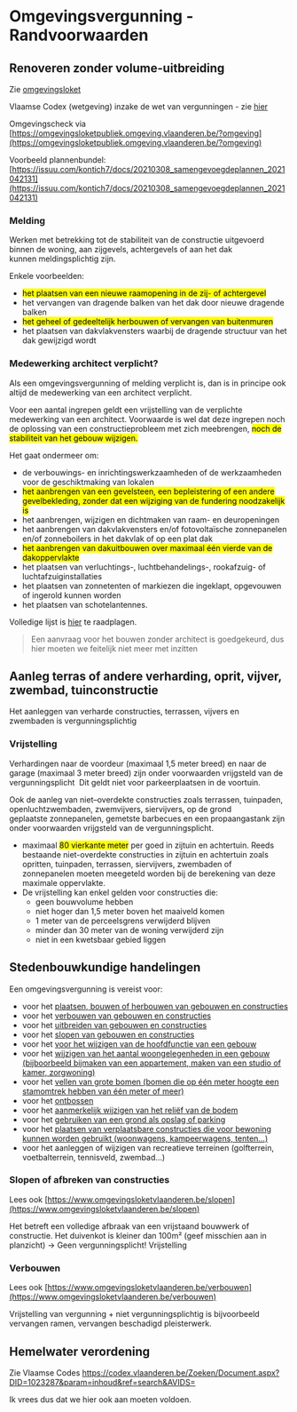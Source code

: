 # Omgevingsvergunning - Randvoorwaarden
## Renoveren zonder volume-uitbreiding

Zie [omgevingsloket](https://www.omgevingsloket.be/verbouwen)

Vlaamse Codex (wetgeving) inzake de wet van vergunningen - zie [hier](https://codex.vlaanderen.be/portals/codex/documenten/1018245.html)

Omgevingscheck via [https://omgevingsloketpubliek.omgeving.vlaanderen.be/?omgeving](https://omgevingsloketpubliek.omgeving.vlaanderen.be/?omgeving)

Voorbeeld plannenbundel: [https://issuu.com/kontich7/docs/20210308_samengevoegdeplannen_2021042131](https://issuu.com/kontich7/docs/20210308_samengevoegdeplannen_2021042131)

### Melding

Werken met betrekking tot de stabiliteit van de constructie uitgevoerd binnen de woning, aan zijgevels, achtergevels of aan het dak kunnen meldingsplichtig zijn.

Enkele voorbeelden:

-   <mark>het plaatsen van een nieuwe raamopening in de zij- of achtergevel</mark>
-   het vervangen van dragende balken van het dak door nieuwe dragende balken
-  <mark>het geheel of gedeeltelijk herbouwen of vervangen van buitenmuren</mark>
-   het plaatsen van dakvlakvensters waarbij de dragende structuur van het dak gewijzigd wordt

### Medewerking architect verplicht?

Als een omgevingsvergunning of melding verplicht is, dan is in principe ook altijd de medewerking van een architect verplicht.

Voor een aantal ingrepen geldt een vrijstelling van de verplichte medewerking van een architect. Voorwaarde is wel dat deze ingrepen noch de oplossing van een constructieprobleem met zich meebrengen, <mark>noch de stabiliteit van het gebouw wijzigen.</mark>

Het gaat ondermeer om:   
-   de verbouwings- en inrichtingswerkzaamheden of de werkzaamheden voor de geschiktmaking van lokalen
-   <mark>het aanbrengen van een gevelsteen, een bepleistering of een andere gevelbekleding, zonder dat een wijziging van de fundering noodzakelijk is</mark>
-   het aanbrengen, wijzigen en dichtmaken van raam- en deuropeningen
-   het aanbrengen van dakvlakvensters en/of fotovoltaïsche zonnepanelen en/of zonneboilers in het dakvlak of op een plat dak
-   <mark>het aanbrengen van dakuitbouwen over maximaal één vierde van de dakoppervlakte</mark> 
-   het plaatsen van verluchtings-, luchtbehandelings-, rookafzuig- of luchtafzuiginstallaties
-   het plaatsen van zonnetenten of markiezen die ingeklapt, opgevouwen of ingerold kunnen worden
-   het plaatsen van schotelantennes.

Volledige lijst is [hier](https://codex.vlaanderen.be/PrintDocument.ashx?id=1011469&datum=&geannoteerd=false&print=false) te raadplagen. 

>Een aanvraag voor het bouwen zonder architect is goedgekeurd, dus hier moeten we feitelijk niet meer met inzitten

## Aanleg terras of andere verharding, oprit, vijver, zwembad, tuinconstructie

Het aanleggen van verharde constructies, terrassen, vijvers en zwembaden is vergunningsplichtig

### Vrijstelling
Verhardingen naar de voordeur (maximaal 1,5 meter breed) en naar de garage (maximaal 3 meter breed) zijn onder voorwaarden vrijgsteld van de vergunningsplicht  Dit geldt niet voor parkeerplaatsen in de voortuin.

Ook de aanleg van niet–overdekte constructies zoals terrassen, tuinpaden, openluchtzwembaden, zwemvijvers, siervijvers, op de grond geplaatste zonnepanelen, gemetste barbecues en een propaangastank zijn onder voorwaarden vrijgsteld van de vergunningsplicht.

-   maximaal <mark>80 vierkante meter</mark> per goed in zijtuin en achtertuin. Reeds bestaande niet-overdekte constructies in zijtuin en achtertuin zoals opritten, tuinpaden, terrassen, siervijvers, zwembaden of zonnepanelen moeten meegeteld worden bij de berekening van deze maximale oppervlakte. 
-   De vrijstelling kan enkel gelden voor constructies die: 
    -   geen bouwvolume hebben 
    -   niet hoger dan 1,5 meter boven het maaiveld komen
    -   1 meter van de perceelsgrens verwijderd blijven 
    -   minder dan 30 meter van de woning verwijderd zijn
    -   niet in een kwetsbaar gebied liggen

## Stedenbouwkundige handelingen
Een omgevingsvergunning is vereist voor:

-   voor het [plaatsen, bouwen of herbouwen van gebouwen en constructies](https://www.omgevingsloketvlaanderen.be/stedenbouwkundige-handelingen)
-   voor het [verbouwen van gebouwen en constructies](https://www.omgevingsloketvlaanderen.be/verbouwen)
-   voor het [uitbreiden van gebouwen en constructies](https://www.omgevingsloketvlaanderen.be/uitbreiden)
-   voor het [slopen van gebouwen en constructies](https://www.omgevingsloketvlaanderen.be/slopen)
-   voor het [voor het wijzigen van de hoofdfunctie van een gebouw](https://www.omgevingsloketvlaanderen.be/functiewijzigen)
-   voor het [wijzigen van het aantal woongelegenheden in een gebouw (bijboorbeeld bijmaken van een appartement, maken van een studio of kamer, zorgwoning)](https://www.omgevingsloketvlaanderen.be/opsplitsen) 
-   voor het [vellen van grote bomen (bomen die op één meter hoogte een stamomtrek hebben van één meter of meer)](https://www.omgevingsloketvlaanderen.be/bomen-hagen)
-   voor het [ontbossen](https://www.omgevingsloketvlaanderen.be/bomen-hagen)
-   voor het [aanmerkelijk wijzigen van het reliëf van de bodem](https://www.omgevingsloketvlaanderen.be/reli%C3%ABfwijziging)
-   voor het [gebruiken van een grond als opslag of parking](https://www.omgevingsloketvlaanderen.be/tent-camper-opslag)
-   voor het [plaatsen van verplaatsbare constructies die voor bewoning kunnen worden gebruikt (woonwagens, kampeerwagens, tenten…)](https://www.omgevingsloketvlaanderen.be/tent-camper-opslag)
-   voor het aanleggen of wijzigen van recreatieve terreinen (golfterrein, voetbalterrein, tennisveld, zwembad…)
### Slopen of afbreken van constructies
Lees ook [https://www.omgevingsloketvlaanderen.be/slopen](https://www.omgevingsloketvlaanderen.be/slopen)

Het betreft een volledige afbraak van een vrijstaand bouwwerk of constructie. Het duivenkot is kleiner dan 100m² (geef misschien aan in planzicht) → Geen vergunningsplicht! Vrijstelling

### Verbouwen
Lees ook [https://www.omgevingsloketvlaanderen.be/verbouwen](https://www.omgevingsloketvlaanderen.be/verbouwen)

Vrijstelling van vergunning + niet vergunningsplichtig is bijvoorbeeld vervangen ramen, vervangen beschadigd pleisterwerk. 

## Hemelwater verordening

Zie Vlaamse Codes
https://codex.vlaanderen.be/Zoeken/Document.aspx?DID=1023287&param=inhoud&ref=search&AVIDS=

Ik vrees dus dat we hier ook aan moeten voldoen. 
